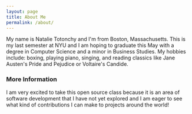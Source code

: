 ```yaml
---
layout: page
title: About Me
permalink: /about/
---
```


My name is Natalie Totonchy and I'm from Boston, Massachusetts. This is my last semester at NYU and I am hoping to graduate this May with a degree in Computer Science and a minor in Business Studies. My hobbies include: boxing, playing piano, singing, and reading classics like Jane Austen's Pride and Pejudice or Voltaire's Candide.

### More Information

I am very excited to take this open source class because it is an area of software development that I have not yet explored and I am eager to see what kind of contributions I can make to projects around the world!

